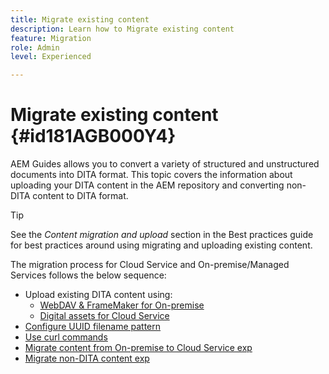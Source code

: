 ```yaml
---
title: Migrate existing content
description: Learn how to Migrate existing content
feature: Migration
role: Admin
level: Experienced

---
```

# Migrate existing content {#id181AGB000Y4}

AEM Guides allows you to convert a variety of structured and unstructured documents into DITA format. This topic covers the information about uploading your DITA content in the AEM repository and converting non-DITA content to DITA format.

>[!TIP]
>
> See the *Content migration and upload* section in the Best practices guide for best practices around using migrating and uploading existing content.

The migration process for Cloud Service and On-premise/Managed Services follows the below sequence:

- Upload existing DITA content using:
    - [WebDAV & FrameMaker for On-premise](migrate-content-upload-existing-dita-content-exp.md)
    - [Digital assets for Cloud Service](https://experienceleague.adobe.com/en/docs/experience-manager-cloud-service/content/assets/manage/add-assets)
- [Configure UUID filename pattern](./migrate-content-configure-uuid-filename-pattern-exp.md)
- [Use curl commands](./migrate-content-use-curl-command-exp.md)     
- [Migrate content from On-premise to Cloud Service exp](./migrate-on-premise-content-cloud-exp.md)
- [Migrate non-DITA content exp](./migrate-content-non-dita-exp.md)
